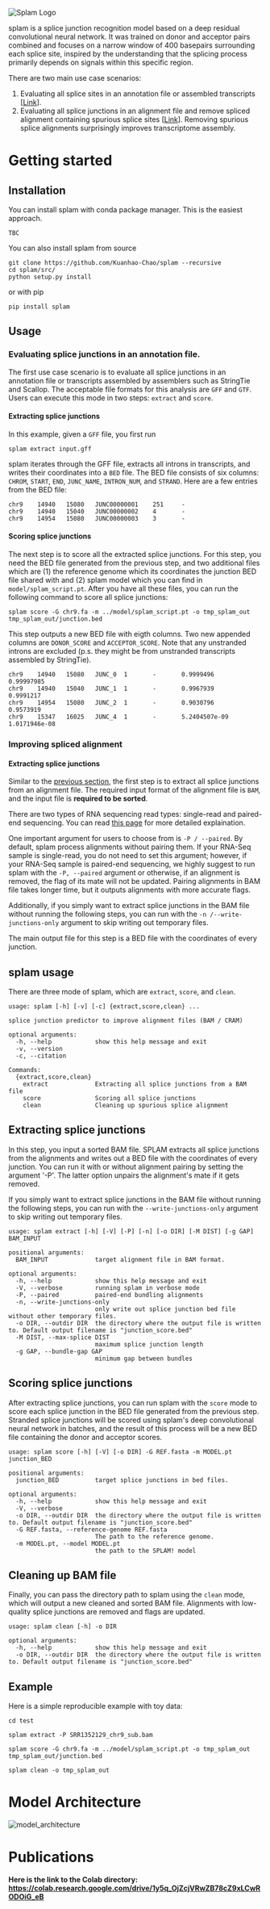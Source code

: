 <!-- <h1 align="center">splam</h1> --> 
![Splam Logo](./logo.png) 


splam is a splice junction recognition model based on a deep residual convolutional neural network. It was trained on donor and acceptor pairs combined and focuses on a narrow window of 400 basepairs surrounding each splice site, inspired by the understanding that the splicing process primarily depends on signals within this specific region.

There are two main use case scenarios:

1. Evaluating all splice sites in an annotation file or assembled transcripts [[Link](#annotation_splam)].
2. Evaluating all splice junctions in an alignment file and remove spliced alignment containing spurious splice sites [[Link](#alignment_splam)]. Removing spurious splice alignments surprisingly improves transcriptome assembly.



<!-- # Table of Contents
- [Table of Contents](#table-of-contents)
- [User's Guide](#users-guide)
  - [Installation](#installation)
- [Model Architecture](#model-architecture) -->

# <a name="getting_started"></a>Getting started

## <a name="installation"></a>Installation

You can install splam with conda package manager. This is the easiest approach.
```
TBC
```

You can also install splam from source
```
git clone https://github.com/Kuanhao-Chao/splam --recursive
cd splam/src/
python setup.py install
```

or with pip
```
pip install splam
```



## <a name="usage"></a>Usage

### <a name="annotation_splam"></a>Evaluating splice junctions in an annotation file.

The first use case scenario is to evaluate all splice junctions in an annotation file or transcripts assembled by assemblers such as StringTie and Scallop. The acceptable file formats for this analysis are `GFF` and `GTF`. Users can execute this mode in two steps: `extract` and `score`.

#### <a name="annotation_splam_extract"></a> Extracting splice junctions
In this example, given a `GFF` file, you first run 

```
splam extract input.gff
```
splam iterates through the GFF file, extracts all introns in transcripts, and writes their coordinates into a `BED` file. The BED file consists of six columns: `CHROM`, `START`, `END`, `JUNC_NAME`, `INTRON_NUM`, and `STRAND`. Here are a few entries from the BED file:

```
chr9    14940   15080   JUNC00000001    251     -
chr9    14940   15040   JUNC00000002    4       -
chr9    14954   15080   JUNC00000003    3       -
```


#### <a name="annotation_splam_score"></a>Scoring splice junctions
The next step is to score all the extracted splice junctions. For this step, you need the BED file generated from the previous step, and two additional files which are (1) the reference genome which its coordinates the junction BED file shared with and (2) splam model which you can find in `model/splam_script.pt`. After you have all these files, you can run the following command to score all splice junctions:

```
splam score -G chr9.fa -m ../model/splam_script.pt -o tmp_splam_out tmp_splam_out/junction.bed
```

This step outputs a new BED file with eigth columns. Two new appended columns are `DONOR_SCORE` and `ACCEPTOR_SCORE`. Note that any unstranded introns are excluded (p.s. they might be from unstranded transcripts assembled by StringTie).

```
chr9    14940   15080   JUNC_0  1       -       0.9999496       0.99997985
chr9    14940   15040   JUNC_1  1       -       0.9967939       0.9991217
chr9    14954   15080   JUNC_2  1       -       0.9030796       0.9573919
chr9    15347   16025   JUNC_4  1       -       5.2404507e-09   1.0171946e-08
```





### <a name="alignment_splam"></a> Improving spliced alignment

#### <a name="alignment_splam_extract"></a> Extracting splice junctions

Similar to the [previous section](#annotation_splam_extract), the first step is to extract all splice junctions from an alignment file. The required input format of the alignment file is `BAM`, and the input file is <b>required to be sorted</b>. 

There are two types of RNA sequencing read types: single-read and paired-end sequencing. You can read [this page](https://www.illumina.com/science/technology/next-generation-sequencing/plan-experiments/paired-end-vs-single-read.html) for more detailed explaination.

One important argument for users to choose from is `-P / --paired`. By default, splam process alignments without pairing them. If your RNA-Seq sample is single-read, you do not need to set this argument; however, if your RNA-Seq sample is paired-end sequencing, we highly suggest to run splam with the `-P, --paired` argument or otherwise, if an alignment is removed, the flag of its mate will not be updated. Pairing alignments in BAM file takes longer time, but it outputs alignments with more accurate flags. 

Additionally, if you simply want to extract splice junctions in the BAM file without running the following steps, you can run with the `-n /--write-junctions-only` argument to skip writing out temporary files.

The main output file for this step is a BED file with the coordinates of every junction. 








## <a name="usage"></a>splam usage

There are three mode of splam, which are `extract`, `score`, and `clean`. 

```
usage: splam [-h] [-v] [-c] {extract,score,clean} ...

splice junction predictor to improve alignment files (BAM / CRAM)

optional arguments:
  -h, --help            show this help message and exit
  -v, --version
  -c, --citation

Commands:
  {extract,score,clean}
    extract             Extracting all splice junctions from a BAM file
    score               Scoring all splice junctions
    clean               Cleaning up spurious splice alignment
```


## <a name="junction_extract"></a>Extracting splice junctions

In this step, you input a sorted BAM file. SPLAM extracts all splice junctions from the alignments and writes out a BED file with the coordinates of every junction. You can run it with or without alignment pairing by setting the argument '-P'. The latter option unpairs the alignment's mate if it gets removed.

If you simply want to extract splice junctions in the BAM file without running the following steps, you can run with the `--write-junctions-only` argument to skip writing out temporary files.

```
usage: splam extract [-h] [-V] [-P] [-n] [-o DIR] [-M DIST] [-g GAP] BAM_INPUT

positional arguments:
  BAM_INPUT             target alignment file in BAM format.

optional arguments:
  -h, --help            show this help message and exit
  -V, --verbose         running splam in verbose mode
  -P, --paired          paired-end bundling alignments
  -n, --write-junctions-only
                        only write out splice junction bed file without other temporary files.
  -o DIR, --outdir DIR  the directory where the output file is written to. Default output filename is "junction_score.bed"
  -M DIST, --max-splice DIST
                        maximum splice junction length
  -g GAP, --bundle-gap GAP
                        minimum gap between bundles
```

## <a name="score_splam"></a>Scoring splice junctions 

After extracting splice junctions, you can run splam with the `score` mode to score each splice junction in the BED file generated from the previous step. Stranded splice junctions will be scored using splam's deep convolutional neural network in batches, and the result of this process will be a new BED file containing the donor and acceptor scores.

```
usage: splam score [-h] [-V] [-o DIR] -G REF.fasta -m MODEL.pt junction_BED

positional arguments:
  junction_BED          target splice junctions in bed files.

optional arguments:
  -h, --help            show this help message and exit
  -V, --verbose
  -o DIR, --outdir DIR  the directory where the output file is written to. Default output filename is "junction_score.bed"
  -G REF.fasta, --reference-genome REF.fasta
                        The path to the reference genome.
  -m MODEL.pt, --model MODEL.pt
                        the path to the SPLAM! model
```

## <a name="clean_splam"></a>Cleaning up BAM file 

Finally, you can pass the directory path to splam using the `clean` mode, which will output a new cleaned and sorted BAM file. Alignments with low-quality splice junctions are removed and flags are updated.

```
usage: splam clean [-h] -o DIR

optional arguments:
  -h, --help            show this help message and exit
  -o DIR, --outdir DIR  the directory where the output file is written to. Default output filename is "junction_score.bed"
```



## <a name="example"></a>Example

Here is a simple reproducible example with toy data:

```
cd test

splam extract -P SRR1352129_chr9_sub.bam

splam score -G chr9.fa -m ../model/splam_script.pt -o tmp_splam_out tmp_splam_out/junction.bed

splam clean -o tmp_splam_out
```



# <a name="m_architecture"></a>Model Architecture
![model_architecture](./splam_architecture.png)


# <a name="installation"></a>Publications


**Here is the link to the Colab directory: https://colab.research.google.com/drive/1y5q_OjZcjVRwZB78cZ9xLCwRODOiG_eB**